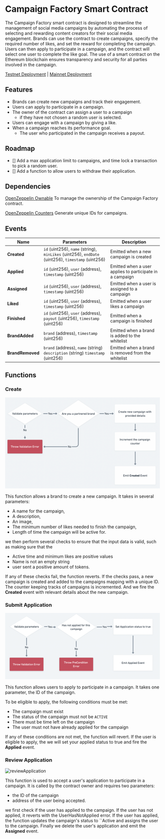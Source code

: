 # Campaign Factory Smart Contract

The Campaign Factory smart contract is designed to streamline the management of social media campaigns by automating the process of selecting and rewarding content creators for their social media engagement. 
Brands can use the contract to create campaigns, specify the required number of likes, and set the reward for completing the campaign. Users can then apply to participate in a campaign, and the contract will select one user to complete the like goal. 
The use of a smart contract on the Ethereum blockchain ensures transparency and security for all parties involved in the campaign.

[Testnet Deployment](https://goerli.etherscan.io/address/0x8e0b7e6062272b5e023ecd2be471e95d5f7b6a8a#code) |
[Mainnet Deployment](https://etherscan.io/address/0x8e0b7e6062272b5e023ecd2be471e95d5f7b6a8a#code)


## Features
- Brands can create new campaigns and track their engagement.
- Users can apply to participate in a campaign.
- The owner of the contract can assign a user to a campaign 
  - if they have not chosen a random user is selected.
- Users can engage with a campaign by giving a like.
- When a campaign reaches its performance goal.
  - The user who participated in the campaign receives a payout.


## Roadmap
- [] Add a max application limit to campaigns, and time lock a transaction to pick a random user.
- [] Add a function to allow users to withdraw their application.


## Dependencies
[OpenZeppelin Ownable](https://docs.openzeppelin.com/contracts/4.x/api/access#Ownable) 
To manage the ownership of the Campaign Factory contract.

[OpenZeppelin Counters](https://docs.openzeppelin.com/contracts/4.x/api/utils#Counters) 
Generate unique IDs for campaigns.


## Events

| Name | Parameters | Description |
|------|------------|-------------|
| **Created** | `id` (uint256), `name` (string), `minLikes` (uint256), `endDate` (uint256), `timestamp` (uint256) | Emitted when a new campaign is created |
| **Applied** | `id` (uint256), `user` (address), `timestamp` (uint256) | Emitted when a user applies to participate in a campaign |
| **Assigned** | `id` (uint256), `user` (address), `timestamp` (uint256) | Emitted when a user is assigned to a campaign |
| **Liked** | `id` (uint256), `user` (address), `timestamp` (uint256) | Emitted when a user likes a campaign |
| **Finished** | `id` (uint256), `user` (address), `payout` (uint256), `timestamp` (uint256) | Emitted when a campaign is finished |
| **BrandAdded** | `brand` (address), `timestamp` (uint256) | Emitted when a brand is added to the whitelist |
| **BrandRemoved** | `brand` (address), `name` (string) `description` (string) `timestamp` (uint256) | Emitted when a brand is removed from the whitelist |


## Functions

### Create 

![Create](./assets/create.png)

This function allows a brand to create a new campaign. 
It takes in several parameters: 

- A name for the campaign, 
- A description,
- An image, 
- The minimum number of likes needed to finish the campaign, 
- Length of time the campaign will be active for. 

we then perform several checks to ensure that the input data is valid, such as making sure that the

- Active time and minimum likes are positive values
- Name is not an empty string
- user sent a positive amount of tokens. 

If any of these checks fail, the function reverts. 
If the checks pass, a new campaign is created and added to the campaigns mapping with a unique ID. 
The counter keeping tracks of campaigns is incremented. 
And we fire the  **Created** event with relevant details about the new campaign.


### Submit Application

![submitApplication](./assets/submitApplication.png)

This function allows users to apply to participate in a campaign. 
It takes one parameter, the ID of the campaign.

To be eligible to apply, the following conditions must be met:

- The campaign must exist
- The status of the campaign must not be `ACTIVE`
- There must be time left on the campaign
- The user must not have already applied for the campaign

If any of these conditions are not met, the function will revert.
If the user is eligible to apply, the we will set your applied status to true and fire the **Applied** event.


### Review Application 

![reviewApplication](./assets/reviewApplication.png)

This function is used to accept a user's application to participate in a campaign. 
It is called by the contract owner and requires two parameters: 

- the ID of the campaign 
- address of the user being accepted. 

we first check if the user has applied to the campaign. 
If the user has not applied, it reverts with the UserHasNotApplied error.
If the user has applied, the function updates the campaign's status to ``Active and assigns the user to the campaign. 
Finally we delete the user's application and emit the **Assigned** event. 


